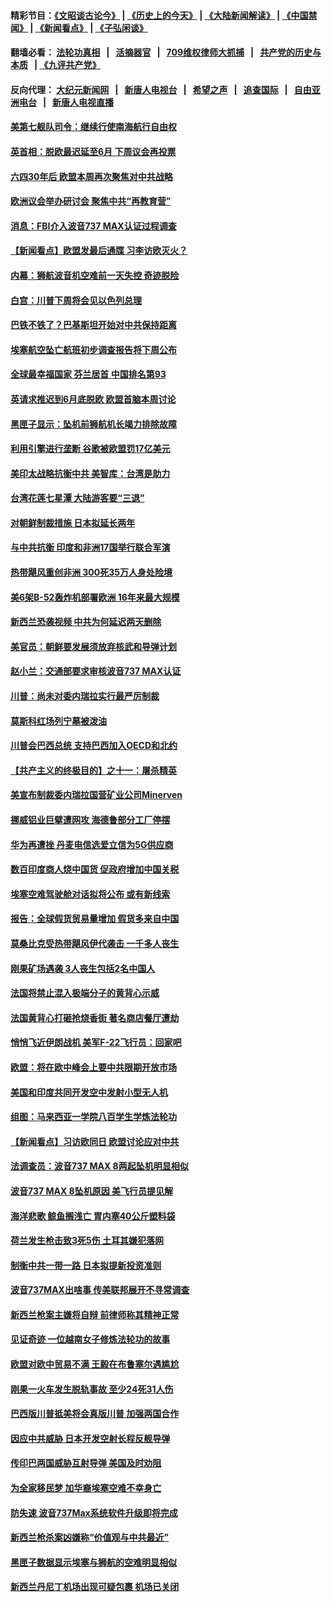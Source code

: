 #### 精彩节目：[《文昭谈古论今》](http://134.209.198.168/wenzhao) | [《历史上的今天》](http://134.209.198.168/today-in-history) | [《大陆新闻解读》](http://134.209.198.168/ntdtv-comedy) | [《中国禁闻》](http://134.209.198.168/ntdtv-news) | [《新闻看点》](http://134.209.198.168/news-insight) | [《子弘闲谈》](http://134.209.198.168/zihongxiantan/) 

  #### 翻墙必看： [法轮功真相](http://134.209.198.168:10000/videos/truth.html) &nbsp;&nbsp;|&nbsp;&nbsp; [活摘器官](http://134.209.198.168:10000/videos/res/Organs/) &nbsp;&nbsp;|&nbsp;&nbsp; [709维权律师大抓捕](http://134.209.198.168:10000/videos/709/) &nbsp;&nbsp;|&nbsp;&nbsp; [共产党的历史与本质](http://134.209.198.168:10000/videos/jiuping/) &nbsp;&nbsp;| [《九评共产党》](http://134.209.198.168:10000/videos/jiuping/) 

#### 反向代理： [大纪元新闻网](http://134.209.198.168:10080/) &nbsp;&nbsp;|&nbsp;&nbsp; [新唐人电视台](http://134.209.198.168:8000/) &nbsp;&nbsp;|&nbsp;&nbsp; [希望之声](http://134.209.198.168:8200/) &nbsp;&nbsp;|&nbsp;&nbsp; [追查国际](http://134.209.198.168:10010/) &nbsp;&nbsp;|&nbsp;&nbsp; [自由亚洲电台](http://134.209.198.168:9800/) &nbsp;&nbsp;|&nbsp;&nbsp; [新唐人电视直播](http://134.209.198.168/) 

#### [美第七舰队司令：继续行使南海航行自由权](../pages/nsc418/n11128911.md?t=03210936) 

#### [英首相：脱欧最迟延至6月 下周议会再投票](../pages/nsc418/n11128708.md?t=03210936) 

#### [六四30年后 欧盟本周再次聚焦对中共战略](../pages/nsc418/n11128165.md?t=03210936) 

#### [欧洲议会举办研讨会 聚焦中共“再教育营”](../pages/nsc418/n11127927.md?t=03210936) 

#### [消息：FBI介入波音737 MAX认证过程调查](../pages/nsc418/n11127985.md?t=03210936) 

#### [【新闻看点】欧盟发最后通牒 习李访欧灭火？](../pages/nsc418/n11127586.md?t=03210936) 

#### [内幕：狮航波音机空难前一天失控 奇迹脱险](../pages/nsc418/n11127559.md?t=03210936) 

#### [白宫：川普下周将会见以色列总理](../pages/nsc418/n11127676.md?t=03210936) 

#### [巴铁不铁了？巴基斯坦开始对中共保持距离](../pages/nsc418/n11127539.md?t=03210936) 

#### [埃塞航空坠亡航班初步调查报告将下周公布](../pages/nsc418/n11127328.md?t=03210936) 

#### [全球最幸福国家 芬兰居首 中国排名第93](../pages/nsc418/n11127394.md?t=03210936) 

#### [英请求推迟到6月底脱欧 欧盟首脑本周讨论](../pages/nsc418/n11127308.md?t=03210936) 

#### [黑匣子显示：坠机前狮航机长竭力排除故障](../pages/nsc418/n11127297.md?t=03210936) 

#### [利用引擎进行垄断 谷歌被欧盟罚17亿美元](../pages/nsc418/n11127294.md?t=03210936) 

#### [美印太战略抗衡中共 美智库：台湾是助力](../pages/nsc418/n11126970.md?t=03210936) 

#### [台湾花莲七星潭 大陆游客要“三退”](../pages/nsc418/n11124731.md?t=03210936) 

#### [对朝鲜制裁措施 日本拟延长两年](../pages/nsc418/n11126935.md?t=03210936) 

#### [与中共抗衡 印度和非洲17国举行联合军演](../pages/nsc418/n11126680.md?t=03210936) 

#### [热带飓风重创非洲 300死35万人身处险境](../pages/nsc418/n11126617.md?t=03210936) 

#### [美6架B-52轰炸机部署欧洲 16年来最大规模](../pages/nsc418/n11126396.md?t=03210936) 

#### [新西兰恐袭视频 中共为何延迟两天删除](../pages/nsc418/n11125623.md?t=03210936) 

#### [美官员：朝鲜要发展须放弃核武和导弹计划](../pages/nsc418/n11125592.md?t=03210936) 

#### [赵小兰：交通部要求审核波音737 MAX认证](../pages/nsc418/n11125495.md?t=03210936) 

#### [川普：尚未对委内瑞拉实行最严厉制裁](../pages/nsc418/n11125364.md?t=03210936) 

#### [莫斯科红场列宁墓被泼油](../pages/nsc418/n11125458.md?t=03210936) 

#### [川普会巴西总统 支持巴西加入OECD和北约](../pages/nsc418/n11125224.md?t=03210936) 

#### [【共产主义的终极目的】之十一：屠杀精英](../pages/nsc418/n11118442.md?t=03210936) 

#### [美宣布制裁委内瑞拉国营矿业公司Minerven](../pages/nsc418/n11124750.md?t=03210936) 

#### [挪威铝业巨擘遭网攻 海德鲁部分工厂停摆](../pages/nsc418/n11124891.md?t=03210936) 

#### [华为再遭挫 丹麦电信选爱立信为5G供应商](../pages/nsc418/n11124838.md?t=03210936) 

#### [数百印度商人烧中国货 促政府增加中国关税](../pages/nsc418/n11124571.md?t=03210936) 

#### [埃塞空难驾驶舱对话拟将公布 或有新线索](../pages/nsc418/n11124659.md?t=03210936) 

#### [报告：全球假货贸易量增加 假货多来自中国](../pages/nsc418/n11124186.md?t=03210936) 

#### [莫桑比克受热带飓风伊代袭击 一千多人丧生](../pages/nsc418/n11124289.md?t=03210936) 

#### [刚果矿场遇袭 3人丧生包括2名中国人](../pages/nsc418/n11124335.md?t=03210936) 

#### [法国将禁止混入极端分子的黄背心示威](../pages/nsc418/n11124309.md?t=03210936) 

#### [法国黄背心打砸抢烧香街 著名商店餐厅遭劫](../pages/nsc418/n11124207.md?t=03210936) 

#### [悄悄飞近伊朗战机 美军F-22飞行员：回家吧](../pages/nsc418/n11124228.md?t=03210936) 

#### [欧盟：将在欧中峰会上要中共限期开放市场](../pages/nsc418/n11124114.md?t=03210936) 

#### [美国和印度共同开发空中发射小型无人机](../pages/nsc418/n11124071.md?t=03210936) 

#### [组图：马来西亚一学院八百学生学炼法轮功](../pages/nsc418/n11122496.md?t=03210936) 

#### [【新闻看点】习访欧同日 欧盟讨论应对中共](../pages/nsc418/n11122515.md?t=03210936) 

#### [法调查员：波音737 MAX 8两起坠机明显相似](../pages/nsc418/n11122662.md?t=03210936) 

#### [波音737 MAX 8坠机原因 美飞行员提见解](../pages/nsc418/n11122287.md?t=03210936) 

#### [海洋悲歌 鲸鱼搁浅亡 胃内塞40公斤塑料袋](../pages/nsc418/n11122489.md?t=03210936) 

#### [荷兰发生枪击致3死5伤 土耳其嫌犯落网](../pages/nsc418/n11121983.md?t=03210936) 

#### [制衡中共一带一路 日本拟提新投资准则](../pages/nsc418/n11122518.md?t=03210936) 

#### [波音737MAX出啥事 传美联邦展开不寻常调查](../pages/nsc418/n11120874.md?t=03210936) 

#### [新西兰枪案主嫌将自辩 前律师称其精神正常](../pages/nsc418/n11122052.md?t=03210936) 

#### [见证奇迹 一位越南女子修炼法轮功的故事](../pages/nsc418/n11119803.md?t=03210936) 

#### [欧盟对欧中贸易不满 王毅在布鲁塞尔遇尴尬](../pages/nsc418/n11122031.md?t=03210936) 

#### [刚果一火车发生脱轨事故 至少24死31人伤](../pages/nsc418/n11121893.md?t=03210936) 

#### [巴西版川普抵美将会真版川普 加强两国合作](../pages/nsc418/n11121693.md?t=03210936) 

#### [因应中共威胁 日本开发空射长程反舰导弹](../pages/nsc418/n11121632.md?t=03210936) 

#### [传印巴两国威胁互射导弹 美国及时劝阻](../pages/nsc418/n11121331.md?t=03210936) 

#### [为全家移民梦 加华裔埃塞空难不幸身亡](../pages/nsc418/n11121108.md?t=03210936) 

#### [防失速 波音737Max系统软件升级即将完成](../pages/nsc418/n11120822.md?t=03210936) 

#### [新西兰枪杀案凶嫌称“价值观与中共最近”](../pages/nsc418/n11120268.md?t=03210936) 

#### [黑匣子数据显示埃塞与狮航的空难明显相似](../pages/nsc418/n11120298.md?t=03210936) 

#### [新西兰丹尼丁机场出现可疑包裹 机场已关闭](../pages/nsc418/n11120018.md?t=03210936) 

